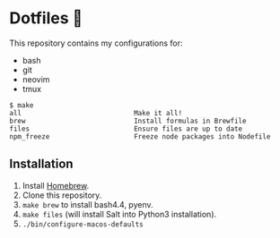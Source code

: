 # Dotfiles 🌴

This repository contains my configurations for:

- bash
- git
- neovim
- tmux

```
$ make
all                            Make it all!
brew                           Install formulas in Brewfile
files                          Ensure files are up to date
npm_freeze                     Freeze node packages into Nodefile
```

## Installation

1. Install [Homebrew](https://brew.sh/).
1. Clone this repository.
1. `make brew` to install bash4.4, pyenv.
1. `make files` (will install Salt into Python3 installation).
1. `./bin/configure-macos-defaults`
